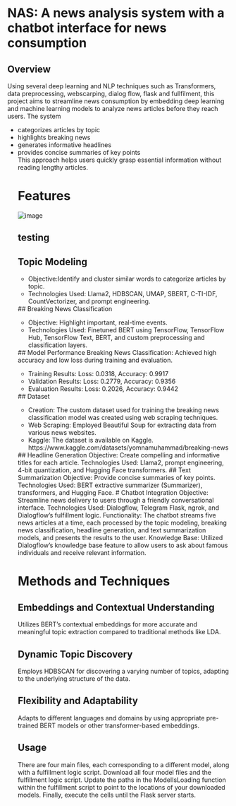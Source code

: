 # NAS: A news analysis system with a chatbot interface for news consumption
## Overview
Using several deep learning and NLP techniques such as Transformers, data preprocessing, webscarping, dialog flow, flask and fullfilment, this project aims to streamline news consumption by embedding deep learning and machine learning models to analyze news articles before they reach users. 
The system
<ul>
  <li> categorizes articles by topic </li> 
  <li> highlights breaking news </li>
  <li> generates informative headlines </li>
  <li> provides concise summaries of key points </li> 
  This approach helps users quickly grasp essential information without reading lengthy articles.

# Features
![image](https://github.com/user-attachments/assets/34ff8264-fcc5-44c3-8ac0-323d5683ba6f)

## testing
## Topic Modeling
<ul>
  <li>Objective:Identify and cluster similar words to categorize articles by topic.</li>
  <li>Technologies Used: Llama2, HDBSCAN, UMAP, SBERT, C-TI-IDF, CountVectorizer, and prompt engineering.</li>
</ul>
## Breaking News Classification

<ul>
  <li>Objective: Highlight important, real-time events.</li>
  <li>Technologies Used: Finetuned BERT using TensorFlow, TensorFlow Hub, TensorFlow Text, BERT, and custom preprocessing and classification layers.</li>
</ul>
## Model Performance
Breaking News Classification: Achieved high accuracy and low loss during training and evaluation.
<ul>
  <li> Training Results: Loss: 0.0318, Accuracy: 0.9917</li>
  <li>Validation Results: Loss: 0.2779, Accuracy: 0.9356</li>
  <li>Evaluation Results: Loss: 0.2026, Accuracy: 0.9442</li>
</ul>
## Dataset
<ul>
  <li>Creation: The custom dataset used for training the breaking news classification model was created using web scraping techniques.</li>
  <li>Web Scraping: Employed Beautiful Soup for extracting data from various news websites.</li>
  <li>Kaggle: The dataset is available on Kaggle. https://www.kaggle.com/datasets/yomnamuhammad/breaking-news</li>
</ul>
## Headline Generation
Objective: Create compelling and informative titles for each article.
Technologies Used: Llama2, prompt engineering, 4-bit quantization, and Hugging Face transformers.
## Text Summarization
Objective: Provide concise summaries of key points.
Technologies Used: BERT extractive summarizer (Summarizer), transformers, and Hugging Face.
# Chatbot Integration
Objective: Streamline news delivery to users through a friendly conversational interface.
Technologies Used: Dialogflow, Telegram Flask, ngrok, and Dialogflow’s fulfillment logic.
Functionality: The chatbot streams five news articles at a time, each processed by the topic modeling, breaking news classification, headline generation, and text summarization models, and presents the results to the user.
Knowledge Base: Utilized Dialogflow’s knowledge base feature to allow users to ask about famous individuals and receive relevant information.

# Methods and Techniques
## Embeddings and Contextual Understanding
Utilizes BERT’s contextual embeddings for more accurate and meaningful topic extraction compared to traditional methods like LDA.
## Dynamic Topic Discovery
Employs HDBSCAN for discovering a varying number of topics, adapting to the underlying structure of the data.
## Flexibility and Adaptability
Adapts to different languages and domains by using appropriate pre-trained BERT models or other transformer-based embeddings.
## Usage
There are four main files, each corresponding to a different model, along with a fulfillment logic script. Download all four model files and the fulfillment logic script. Update the paths in the ModelIsLoading function within the fulfillment script to point to the locations of your downloaded models. Finally, execute the cells until the Flask server starts.
